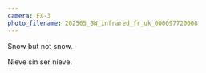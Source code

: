```yaml
---
camera: FX-3
photo_filename: 202505_BW_infrared_fr_uk_000097720008
---
```


Snow but not snow.

Nieve sin ser nieve.

